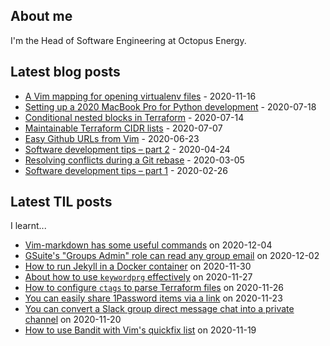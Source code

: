 ## About me
I'm the Head of Software Engineering at Octopus Energy.
## Latest blog posts
- [A Vim mapping for opening virtualenv files](https://codeinthehole.com/tips/a-vim-mapping-for-opening-virtualenv-files/) - 2020-11-16
- [Setting up a 2020 MacBook Pro for Python development](https://codeinthehole.com/guides/settings-up-a-2020-macbook-for-python-development/) - 2020-07-18
- [Conditional nested blocks in Terraform](https://codeinthehole.com/tips/conditional-nested-blocks-in-terraform/) - 2020-07-14
- [Maintainable Terraform CIDR lists](https://codeinthehole.com/tips/terraform-cidrs/) - 2020-07-07
- [Easy Github URLs from Vim](https://codeinthehole.com/tips/easy-github-urls-from-vim/) - 2020-06-23
- [Software development tips – part 2](https://codeinthehole.com/tips/software-development-tips-part2/) - 2020-04-24
- [Resolving conflicts during a Git rebase](https://codeinthehole.com/guides/resolving-conflicts-during-a-git-rebase/) - 2020-03-05
- [Software development tips – part 1](https://codeinthehole.com/tips/software-development-tips-part1/) - 2020-02-26
## Latest TIL posts
I learnt...
- [Vim-markdown has some useful commands](https://til.codeinthehole.com/posts/vimmarkdown-has-some-useful-commands/) on 2020-12-04
- [GSuite's "Groups Admin" role can read any group email](https://til.codeinthehole.com/posts/gsuites-groups-admin-role-can-read-any-group-email/) on 2020-12-02
- [How to run Jekyll in a Docker container](https://til.codeinthehole.com/posts/how-to-run-jekyll-in-a-docker-container/) on 2020-11-30
- [About how to use `keywordprg` effectively](https://til.codeinthehole.com/posts/about-how-to-use-keywordprg-effectively/) on 2020-11-27
- [How to configure `ctags` to parse Terraform files](https://til.codeinthehole.com/posts/how-to-configure-ctags-to-parse-terraform-files/) on 2020-11-26
- [You can easily share 1Password items via a link](https://til.codeinthehole.com/posts/you-can-easily-share-1password-items-via-a-link/) on 2020-11-23
- [You can convert a Slack group direct message chat into a private channel](https://til.codeinthehole.com/posts/you-can-convert-a-slack-group-direct-message-chat-into-a-private-channel/) on 2020-11-20
- [How to use Bandit with Vim's quickfix list](https://til.codeinthehole.com/posts/how-to-use-bandit-with-vims-quickfix-list/) on 2020-11-19
